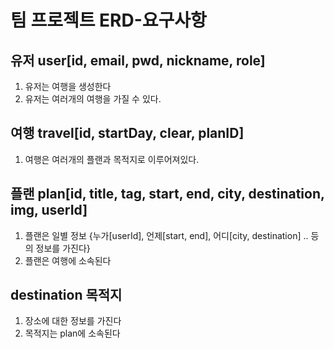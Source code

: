 # 팀 프로젝트 ERD-요구사항

## 유저 user[id, email, pwd, nickname, role] 
1. 유저는 여행을 생성한다
2. 유저는 여러개의 여행을 가질 수 있다.

## 여행 travel[id, startDay, clear, planID]
1. 여행은 여러개의 플랜과 목적지로 이루어져있다.

## 플랜 plan[id, title, tag, start, end, city, destination, img, userId]
1. 플랜은 일별 정보 {누가[userId], 언제[start, end], 어디[city, destination] .. 등의 정보를 가진다}
2. 플랜은 여행에 소속된다

## destination 목적지
1. 장소에 대한 정보를 가진다
2. 목적지는 plan에 소속된다
